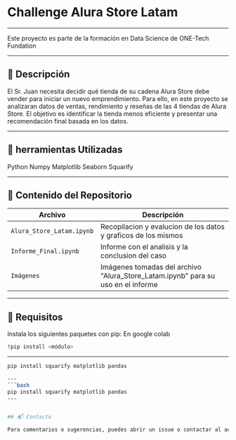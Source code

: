 # Challenge Alura Store Latam
---
Este proyecto es parte de la formación en Data Science de ONE-Tech Fundation

---

## 📄 Descripción

El Sr. Juan necesita decidir qué tienda de su cadena Alura Store debe vender para iniciar un nuevo emprendimiento. Para ello, en este proyecto se analizaran datos de ventas, rendimiento y reseñas de las 4 tiendas de Alura Store. 
El objetivo es identificar la tienda menos eficiente y presentar una recomendación final basada en los datos.

---

## 📝 herramientas Utilizadas

Python
Numpy
Matplotlib
Seaborn
Squarify


---

## 📁 Contenido del Repositorio

| Archivo                        | Descripción                                  |
|-------------------------------|----------------------------------------------|
| `Alura_Store_Latam.ipynb`  | Recopilacion y evalucion de los datos y graficos de los mismos|
| `Informe_Final.ipynb`                   | Informe con el analisis y la conclusion del caso |
| `Imágenes`                   | Imágenes tomadas del archivo "Alura_Store_Latam.ipynb" para su uso en el informe |

---

## 📌 Requisitos

Instala los siguientes paquetes con pip:
En google colab
```bash
!pip install <módulo>
```
---
```bash
pip install squarify matplotlib pandas

---
```bash
pip install squarify matplotlib pandas
---


## 📬 Contacto

Para comentarios o sugerencias, puedes abrir un issue o contactar al autor del análisis.

